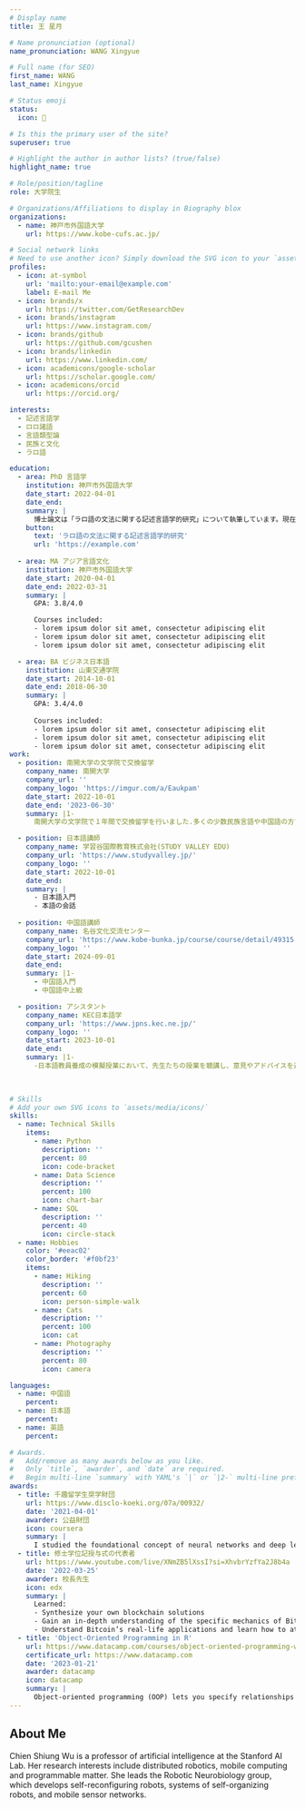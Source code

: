 ```yaml
---
# Display name
title: 王 星月

# Name pronunciation (optional)
name_pronunciation: WANG Xingyue

# Full name (for SEO)
first_name: WANG
last_name: Xingyue

# Status emoji
status:
  icon: 📖　

# Is this the primary user of the site?
superuser: true

# Highlight the author in author lists? (true/false)
highlight_name: true

# Role/position/tagline
role: 大学院生

# Organizations/Affiliations to display in Biography blox
organizations:
  - name: 神戸市外国語大学
    url: https://www.kobe-cufs.ac.jp/

# Social network links
# Need to use another icon? Simply download the SVG icon to your `assets/media/icons/` folder.
profiles:
  - icon: at-symbol
    url: 'mailto:your-email@example.com'
    label: E-mail Me
  - icon: brands/x
    url: https://twitter.com/GetResearchDev
  - icon: brands/instagram
    url: https://www.instagram.com/
  - icon: brands/github
    url: https://github.com/gcushen
  - icon: brands/linkedin
    url: https://www.linkedin.com/
  - icon: academicons/google-scholar
    url: https://scholar.google.com/
  - icon: academicons/orcid
    url: https://orcid.org/

interests:
  - 記述言語学
  - ロロ諸語
  - 言語類型論
  - 民族と文化
  - ラロ語

education:
  - area: PhD 言語学
    institution: 神戸市外国語大学
    date_start: 2022-04-01
    date_end: 
    summary: |
      博士論文は「ラロ語の文法に関する記述言語学的研究」について執筆しています。現在、執筆中であり、まだ完成していません。 指導教員は林 範彦(https://researchmap.jp/read0095243).「言語記述論集」「研究科論集」「JSEALS」に論文を掲載しています。
    button:
      text: 'ラロ語の文法に関する記述言語学的研究'
      url: 'https://example.com'
      
  - area: MA アジア言語文化
    institution: 神戸市外国語大学
    date_start: 2020-04-01
    date_end: 2022-03-31
    summary: |
      GPA: 3.8/4.0

      Courses included:
      - lorem ipsum dolor sit amet, consectetur adipiscing elit
      - lorem ipsum dolor sit amet, consectetur adipiscing elit
      - lorem ipsum dolor sit amet, consectetur adipiscing elit

  - area: BA ビジネス日本語
    institution: 山東交通学院
    date_start: 2014-10-01
    date_end: 2018-06-30
    summary: |
      GPA: 3.4/4.0
      
      Courses included:
      - lorem ipsum dolor sit amet, consectetur adipiscing elit
      - lorem ipsum dolor sit amet, consectetur adipiscing elit
      - lorem ipsum dolor sit amet, consectetur adipiscing elit
work:
  - position: 南開大学の文学院で交換留学
    company_name: 南開大学
    company_url: ''
    company_logo: 'https://imgur.com/a/Eaukpam'
    date_start: 2022-10-01
    date_end: '2023-06-30'
    summary: |1-
      南開大学の文学院で１年間で交換留学を行いました.多くの少数民族言語や中国語の方言研究に携わる研究者と交流を重ねる中で、視野が広がりました。特にチベット各方言に関する理解が深まりました。

  - position: 日本語講師
    company_name: 学習谷国際教育株式会社(STUDY VALLEY EDU)
    company_url: 'https://www.studyvalley.jp/'
    company_logo: ''
    date_start: 2022-10-01
    date_end: 
    summary: |
      - 日本語入門
      - 本語の会話
      
  - position: 中国語講師
    company_name: 名谷文化交流センター
    company_url: 'https://www.kobe-bunka.jp/course/course/detail/49315'
    company_logo: ''
    date_start: 2024-09-01
    date_end: 
    summary: |1-
      - 中国語入門
      - 中国語中上級

  - position: アシスタント
    company_name: KEC日本語学 
    company_url: 'https://www.jpns.kec.ne.jp/'
    company_logo: ''
    date_start: 2023-10-01
    date_end: 
    summary: |1-
      -日本語教員養成の模擬授業において、先生たちの授業を聴講し、意見やアドバイスを述べます。
     
    

# Skills
# Add your own SVG icons to `assets/media/icons/`
skills:
  - name: Technical Skills
    items:
      - name: Python
        description: ''
        percent: 80
        icon: code-bracket
      - name: Data Science
        description: ''
        percent: 100
        icon: chart-bar
      - name: SQL
        description: ''
        percent: 40
        icon: circle-stack
  - name: Hobbies
    color: '#eeac02'
    color_border: '#f0bf23'
    items:
      - name: Hiking
        description: ''
        percent: 60
        icon: person-simple-walk
      - name: Cats
        description: ''
        percent: 100
        icon: cat
      - name: Photography
        description: ''
        percent: 80
        icon: camera

languages:
  - name: 中国語
    percent: 
  - name: 日本語
    percent: 
  - name: 英語
    percent: 

# Awards.
#   Add/remove as many awards below as you like.
#   Only `title`, `awarder`, and `date` are required.
#   Begin multi-line `summary` with YAML's `|` or `|2-` multi-line prefix and indent 2 spaces below.
awards:
  - title: 千趣留学生奨学財団
    url: https://www.disclo-koeki.org/07a/00932/
    date: '2021-04-01'
    awarder: 公益財団
    icon: coursera
    summary: |
      I studied the foundational concept of neural networks and deep learning. By the end, I was familiar with the significant technological trends driving the rise of deep learning; build, train, and apply fully connected deep neural networks; implement efficient (vectorized) neural networks; identify key parameters in a neural network’s architecture; and apply deep learning to your own applications.
  - title: 修士学位記授与式の代表者
    url: https://www.youtube.com/live/XNmZB5lXssI?si=XhvbrYzfYa2J8b4a
    date: '2022-03-25'
    awarder: 校長先生
    icon: edx
    summary: |
      Learned:
      - Synthesize your own blockchain solutions
      - Gain an in-depth understanding of the specific mechanics of Bitcoin
      - Understand Bitcoin’s real-life applications and learn how to attack and destroy Bitcoin, Ethereum, smart contracts and Dapps, and alternatives to Bitcoin’s Proof-of-Work consensus algorithm
  - title: 'Object-Oriented Programming in R'
    url: https://www.datacamp.com/courses/object-oriented-programming-with-s3-and-r6-in-r
    certificate_url: https://www.datacamp.com
    date: '2023-01-21'
    awarder: datacamp
    icon: datacamp
    summary: |
      Object-oriented programming (OOP) lets you specify relationships between functions and the objects that they can act on, helping you manage complexity in your code. This is an intermediate level course, providing an introduction to OOP, using the S3 and R6 systems. S3 is a great day-to-day R programming tool that simplifies some of the functions that you write. R6 is especially useful for industry-specific analyses, working with web APIs, and building GUIs.
---
```


## About Me

Chien Shiung Wu is a professor of artificial intelligence at the Stanford AI Lab. Her research interests include distributed robotics, mobile computing and programmable matter. She leads the Robotic Neurobiology group, which develops self-reconfiguring robots, systems of self-organizing robots, and mobile sensor networks.
